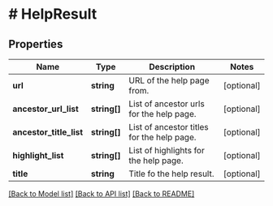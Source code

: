 # # HelpResult

## Properties

Name | Type | Description | Notes
------------ | ------------- | ------------- | -------------
**url** | **string** | URL of the help page from. | [optional]
**ancestor_url_list** | **string[]** | List of ancestor urls for the help page. | [optional]
**ancestor_title_list** | **string[]** | List of ancestor titles for the help page. | [optional]
**highlight_list** | **string[]** | List of highlights for the help page. | [optional]
**title** | **string** | Title fo the help result. | [optional]

[[Back to Model list]](../../README.md#models) [[Back to API list]](../../README.md#endpoints) [[Back to README]](../../README.md)
